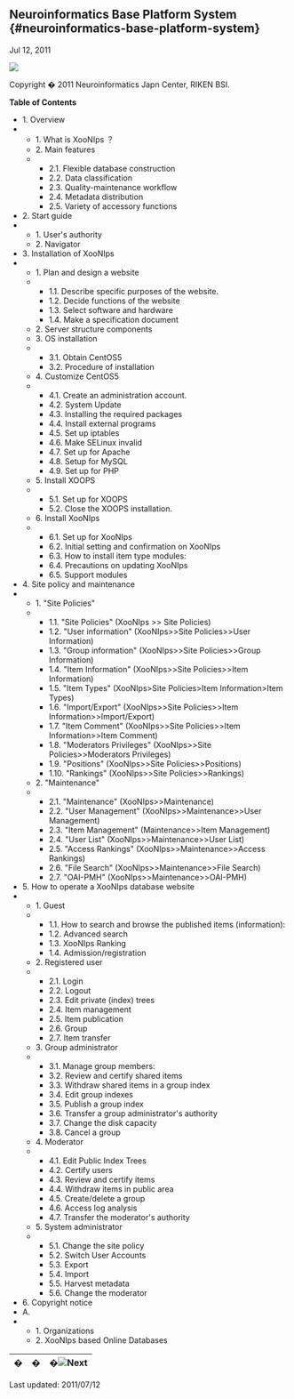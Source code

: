 ## Neuroinformatics Base Platform System {#neuroinformatics-base-platform-system}

Jul 12, 2011

![](images\xoonips_slogo.png)

Copyright � 2011 Neuroinformatics Japn Center, RIKEN BSI.

**Table of Contents**

*   1\. Overview
*   *   1\. What is XooNIps ？
    *   2\. Main features
    *   *   2.1\. Flexible database construction
        *   2.2\. Data classification
        *   2.3\. Quality-maintenance workflow
        *   2.4\. Metadata distribution
        *   2.5\. Variety of accessory functions
*   2\. Start guide
*   *   1\. User&#039;s authority
    *   2\. Navigator
*   3\. Installation of XooNIps
*   *   1\. Plan and design a website
    *   *   1.1\. Describe specific purposes of the website.
        *   1.2\. Decide functions of the website
        *   1.3\. Select software and hardware
        *   1.4\. Make a specification document
    *   2\. Server structure components
    *   3\. OS installation
    *   *   3.1\. Obtain CentOS5
        *   3.2\. Procedure of installation
    *   4\. Customize CentOS5
    *   *   4.1\. Create an administration account.
        *   4.2\. System Update
        *   4.3\. Installing the required packages
        *   4.4\. Install external programs
        *   4.5\. Set up iptables
        *   4.6\. Make SELinux invalid
        *   4.7\. Set up for Apache
        *   4.8\. Setup for MySQL
        *   4.9\. Set up for PHP
    *   5\. Install XOOPS
    *   *   5.1\. Set up for XOOPS
        *   5.2\. Close the XOOPS installation.
    *   6\. Install XooNIps
    *   *   6.1\. Set up for XooNIps
        *   6.2\. Initial setting and confirmation on XooNIps
        *   6.3\. How to install item type modules:
        *   6.4\. Precautions on updating XooNIps
        *   6.5\. Support modules
*   4\. Site policy and maintenance
*   *   1\. &quot;Site Policies&quot;
    *   *   1.1\. &quot;Site Policies&quot; (XooNIps &gt;&gt; Site Policies)
        *   1.2\. &quot;User information&quot; (XooNIps&gt;&gt;Site Policies&gt;&gt;User Information)
        *   1.3\. &quot;Group information&quot; (XooNIps&gt;&gt;Site Policies&gt;&gt;Group Information)
        *   1.4\. &quot;Item Information&quot; (XooNIps&gt;&gt;Site Policies&gt;&gt;Item Information)
        *   1.5\. &quot;Item Types&quot; (XooNIps&gt;Site Policies&gt;Item Information&gt;Item Types)
        *   1.6\. &quot;Import/Export&quot; (XooNIps&gt;&gt;Site Policies&gt;&gt;Item Information&gt;&gt;Import/Export)
        *   1.7\. &quot;Item Comment&quot; (XooNIps&gt;&gt;Site Policies&gt;&gt;Item Information&gt;&gt;Item Comment)
        *   1.8\. &quot;Moderators Privileges&quot; (XooNIps&gt;&gt;Site Policies&gt;&gt;Moderators Privileges)
        *   1.9\. &quot;Positions&quot; (XooNIps&gt;&gt;Site Policies&gt;&gt;Positions)
        *   1.10\. &quot;Rankings&quot; (XooNIps&gt;&gt;Site Policies&gt;&gt;Rankings)
    *   2\. &quot;Maintenance&quot;
    *   *   2.1\. &quot;Maintenance&quot; (XooNIps&gt;&gt;Maintenance)
        *   2.2\. &quot;User Management&quot; (XooNIps&gt;&gt;Maintenance&gt;&gt;User Management)
        *   2.3\. &quot;Item Management&quot; (Maintenance&gt;&gt;Item Management)
        *   2.4\. &quot;User List&quot; (XooNIps&gt;&gt;Maintenance&gt;&gt;User List)
        *   2.5\. &quot;Access Rankings&quot; (XooNIps&gt;&gt;Maintenance&gt;&gt;Access Rankings)
        *   2.6\. &quot;File Search&quot; (XooNIps&gt;&gt;Maintenance&gt;&gt;File Search)
        *   2.7\. &quot;OAI-PMH&quot; (XooNIps&gt;&gt;Maintenance&gt;&gt;OAI-PMH)
*   5\. How to operate a XooNIps database website
*   *   1\. Guest
    *   *   1.1\. How to search and browse the published items (information):
        *   1.2\. Advanced search
        *   1.3\. XooNIps Ranking
        *   1.4\. Admission/registration
    *   2\. Registered user
    *   *   2.1\. Login
        *   2.2\. Logout
        *   2.3\. Edit private (index) trees
        *   2.4\. Item management
        *   2.5\. Item publication
        *   2.6\. Group
        *   2.7\. Item transfer
    *   3\. Group administrator
    *   *   3.1\. Manage group members:
        *   3.2\. Review and certify shared items
        *   3.3\. Withdraw shared items in a group index
        *   3.4\. Edit group indexes
        *   3.5\. Publish a group index
        *   3.6\. Transfer a group administrator&#039;s authority
        *   3.7\. Change the disk capacity
        *   3.8\. Cancel a group
    *   4\. Moderator
    *   *   4.1\. Edit Public Index Trees
        *   4.2\. Certify users
        *   4.3\. Review and certify items
        *   4.4\. Withdraw items in public area
        *   4.5\. Create/delete a group
        *   4.6\. Access log analysis
        *   4.7\. Transfer the moderator&#039;s authority
    *   5\. System administrator
    *   *   5.1\. Change the site policy
        *   5.2\. Switch User Accounts
        *   5.3\. Export
        *   5.4\. Import
        *   5.5\. Harvest metadata
        *   5.6\. Change the moderator
*   6\. Copyright notice
*   A.
*   *   1\. Organizations
    *   2\. XooNIps based Online Databases

| � | � | �![Next](images\etc\next.gif) |
| --- | --- | --- |

Last updated: 2011/07/12